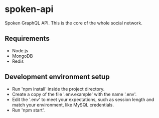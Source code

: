 
# spoken-api

Spoken GraphQL API. This is the core of the whole social network.

## Requirements

- Node.js
- MongoDB
- Redis

## Development environment setup

- Run 'npm install' inside the project directory.
- Create a copy of the file '.env.example' with the name '.env'.
- Edit the '.env' to meet your expectations, such as session length and match your environment, like MySQL credentials.
- Run 'npm start'.